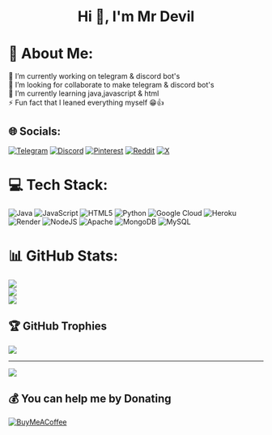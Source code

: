 <h1 align="center">Hi 👋, I'm Mr Devil</h1>


# 💫 About Me:
🔭 I’m currently working on telegram & discord bot's <br>👯 I’m looking for  collaborate to make telegram & discord bot's <br>🌱 I’m currently learning java,javascript & html<br>⚡ Fun fact that I leaned everything myself 😁👍


## 🌐 Socials:
[![Telegram](https://img.shields.io/badge/Telegram-%234285F4.svg?logo=telegram&logoColor=white)](http://t.me/mrdevil12) [![Discord](https://img.shields.io/badge/Discord-%237289DA.svg?logo=discord&logoColor=white)](https://Discordapp.com/users/1193843296515145822) [![Pinterest](https://img.shields.io/badge/Pinterest-%23E60023.svg?logo=Pinterest&logoColor=white)](https://pinterest.com/mrdevil0666) [![Reddit](https://img.shields.io/badge/Reddit-%23FF4500.svg?logo=Reddit&logoColor=white)](https://reddit.com/user/mrdevil0666) [![X](https://img.shields.io/badge/X-black.svg?logo=X&logoColor=white)](https://x.com/mrdevil1864) 

# 💻 Tech Stack:
![Java](https://img.shields.io/badge/java-%23ED8B00.svg?style=for-the-badge&logo=openjdk&logoColor=white) ![JavaScript](https://img.shields.io/badge/javascript-%23323330.svg?style=for-the-badge&logo=javascript&logoColor=%23F7DF1E) ![HTML5](https://img.shields.io/badge/html5-%23E34F26.svg?style=for-the-badge&logo=html5&logoColor=white) ![Python](https://img.shields.io/badge/python-3670A0?style=for-the-badge&logo=python&logoColor=ffdd54) ![Google Cloud](https://img.shields.io/badge/GoogleCloud-%234285F4.svg?style=for-the-badge&logo=google-cloud&logoColor=white) ![Heroku](https://img.shields.io/badge/heroku-%23430098.svg?style=for-the-badge&logo=heroku&logoColor=white) ![Render](https://img.shields.io/badge/Render-%46E3B7.svg?style=for-the-badge&logo=render&logoColor=white) ![NodeJS](https://img.shields.io/badge/node.js-6DA55F?style=for-the-badge&logo=node.js&logoColor=white) ![Apache](https://img.shields.io/badge/apache-%23D42029.svg?style=for-the-badge&logo=apache&logoColor=white) ![MongoDB](https://img.shields.io/badge/MongoDB-%234ea94b.svg?style=for-the-badge&logo=mongodb&logoColor=white) ![MySQL](https://img.shields.io/badge/mysql-4479A1.svg?style=for-the-badge&logo=mysql&logoColor=white)
# 📊 GitHub Stats:
![](https://github-readme-stats.vercel.app/api?username=mrdevil42023&theme=dark&hide_border=false&include_all_commits=true&count_private=true)<br/>
![](https://github-readme-streak-stats.herokuapp.com/?user=mrdevil42023&theme=dark&hide_border=false)<br/>
![](https://github-readme-stats.vercel.app/api/top-langs/?username=mrdevil42023&theme=dark&hide_border=false&include_all_commits=true&count_private=true&layout=compact)

## 🏆 GitHub Trophies
![](https://github-profile-trophy.vercel.app/?username=mrdevil42023&theme=radical&no-frame=false&no-bg=false&margin-w=4)

---
[![](https://visitcount.itsvg.in/api?id=mrdevil42023&icon=0&color=0)](https://visitcount.itsvg.in)

  ## 💰 You can help me by Donating
  [![BuyMeACoffee](https://img.shields.io/badge/Buy%20Me%20a%20Coffee-ffdd00?style=for-the-badge&logo=buy-me-a-coffee&logoColor=black)](https://buymeacoffee.com/mrdevil) 

  
<!-- Proudly created with GPRM ( https://gprm.itsvg.in ) -->
